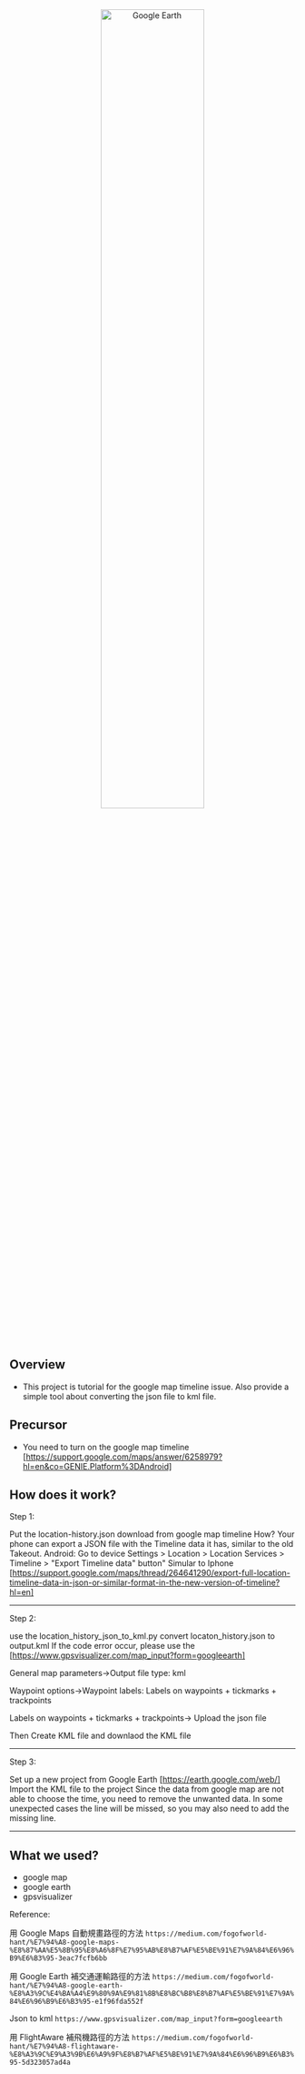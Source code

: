 <!-- markdownlint-disable first-line-h1 -->
<!-- markdownlint-disable html -->
<!-- markdownlint-disable no-duplicate-header -->
<div align="center">
  <img src="https://i0.wp.com/techpressionmedia.com/wp-content/uploads/2024/02/Google-Earth-1.jpg" width="60%" alt="Google Earth" />
</div>

## Overview
- This project is tutorial for the google map timeline issue. Also provide a simple tool about converting the json file to kml file.

## Precursor
- You need to turn on the google map timeline [https://support.google.com/maps/answer/6258979?hl=en&co=GENIE.Platform%3DAndroid]



## How does it work?
Step 1: 

Put the location-history.json download from google map timeline
How? Your phone can export a JSON file with the Timeline data it has, similar to the old Takeout.
Android: Go to device Settings > Location > Location Services > Timeline > "Export Timeline data" button"
Simular to Iphone [https://support.google.com/maps/thread/264641290/export-full-location-timeline-data-in-json-or-similar-format-in-the-new-version-of-timeline?hl=en]

---
Step 2: 

use the location_history_json_to_kml.py convert locaton_history.json to output.kml
If the code error occur, please use the [https://www.gpsvisualizer.com/map_input?form=googleearth]

General map parameters->Output file type: kml

Waypoint options->Waypoint labels: Labels on waypoints + tickmarks + trackpoints

Labels on waypoints + tickmarks + trackpoints-> Upload the json file

Then Create KML file and downlaod the KML file

---
Step 3: 

Set up a new project from Google Earth [https://earth.google.com/web/]
Import the KML file to the project
Since the data from google map are not able to choose the time, you need to remove the unwanted data.
In some unexpected cases the line will be missed, so you may also need to add the missing line.


---
## What we used?
- google map 
- google earth 
- gpsvisualizer

Reference:

用 Google Maps 自動規畫路徑的方法
```https://medium.com/fogofworld-hant/%E7%94%A8-google-maps-%E8%87%AA%E5%8B%95%E8%A6%8F%E7%95%AB%E8%B7%AF%E5%BE%91%E7%9A%84%E6%96%B9%E6%B3%95-3eac7fcfb6bb```

用 Google Earth 補交通運輸路徑的方法
```https://medium.com/fogofworld-hant/%E7%94%A8-google-earth-%E8%A3%9C%E4%BA%A4%E9%80%9A%E9%81%8B%E8%BC%B8%E8%B7%AF%E5%BE%91%E7%9A%84%E6%96%B9%E6%B3%95-e1f96fda552f```

Json to kml
```https://www.gpsvisualizer.com/map_input?form=googleearth```

用 FlightAware 補飛機路徑的方法
```https://medium.com/fogofworld-hant/%E7%94%A8-flightaware-%E8%A3%9C%E9%A3%9B%E6%A9%9F%E8%B7%AF%E5%BE%91%E7%9A%84%E6%96%B9%E6%B3%95-5d323057ad4a```
